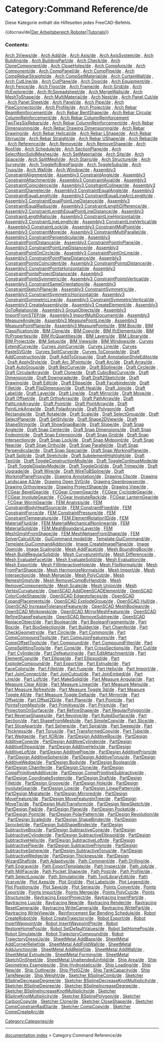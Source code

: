 # Category:Command Reference/de
Diese Kategorie enthält die Hilfeseiten jedes FreeCAD-Befehls.


{{docnav/de|[Der Arbeitsbereich Roboter](Robot_Workbench/de.md)|[Tutorials](Tutorials/de.md)}}

### Contents:

[Arch 3Views/de](Arch_3Views/de.md) , [Arch Add/de](Arch_Add/de.md) , [Arch Axis/de](Arch_Axis/de.md) , [Arch AxisSystem/de](Arch_AxisSystem/de.md) , [Arch Building/de](Arch_Building/de.md) , [Arch BuildingPart/de](Arch_BuildingPart/de.md) , [Arch Check/de](Arch_Check/de.md) , [Arch CloneComponent/de](Arch_CloneComponent/de.md) , [Arch CloseHoles/de](Arch_CloseHoles/de.md) , [Arch CompAxis/de](Arch_CompAxis/de.md) , [Arch Component/de](Arch_Component/de.md) , [Arch CompPanel/de](Arch_CompPanel/de.md) , [Arch CompPipe/de](Arch_CompPipe/de.md) , [Arch CompRebarStraight/de](Arch_CompRebarStraight/de.md) , [Arch CompSetMaterial/de](Arch_CompSetMaterial/de.md) , [Arch CurtainWall/de](Arch_CurtainWall/de.md) , [Arch CutLine/de](Arch_CutLine/de.md) , [Arch CutPlane/de](Arch_CutPlane/de.md) , [Arch Door/de](Arch_Door/de.md) , [Arch Equipment/de](Arch_Equipment/de.md) , [Arch Fence/de](Arch_Fence/de.md) , [Arch Floor/de](Arch_Floor/de.md) , [Arch Frame/de](Arch_Frame/de.md) , [Arch Grid/de](Arch_Grid/de.md) , [Arch IfcExplorer/de](Arch_IfcExplorer/de.md) , [Arch IfcSpreadsheet/de](Arch_IfcSpreadsheet/de.md) , [Arch MergeWalls/de](Arch_MergeWalls/de.md) , [Arch MeshToShape/de](Arch_MeshToShape/de.md) , [Arch MultiMaterial/de](Arch_MultiMaterial/de.md) , [Arch Nest/de](Arch_Nest/de.md) , [Arch Panel Cut/de](Arch_Panel_Cut/de.md) , [Arch Panel Sheet/de](Arch_Panel_Sheet/de.md) , [Arch Panel/de](Arch_Panel/de.md) , [Arch Pipe/de](Arch_Pipe/de.md) , [Arch PipeConnector/de](Arch_PipeConnector/de.md) , [Arch Profile/de](Arch_Profile/de.md) , [Arch Project/de](Arch_Project/de.md) , [Arch Rebar BeamReinforcement/de](Arch_Rebar_BeamReinforcement/de.md) , [Arch Rebar BentShape/de](Arch_Rebar_BentShape/de.md) , [Arch Rebar Circular ColumnReinforcement/de](Arch_Rebar_Circular_ColumnReinforcement/de.md) , [Arch Rebar ColumnReinforcement TwoTiesSixRebars/de](Arch_Rebar_ColumnReinforcement_TwoTiesSixRebars/de.md) , [Arch Rebar ColumnReinforcement/de](Arch_Rebar_ColumnReinforcement/de.md) , [Arch Rebar Dimensioning/de](Arch_Rebar_Dimensioning/de.md) , [Arch Rebar Drawing Dimensioning/de](Arch_Rebar_Drawing_Dimensioning/de.md) , [Arch Rebar Drawing/de](Arch_Rebar_Drawing/de.md) , [Arch Rebar Helical/de](Arch_Rebar_Helical/de.md) , [Arch Rebar LShape/de](Arch_Rebar_LShape/de.md) , [Arch Rebar Stirrup/de](Arch_Rebar_Stirrup/de.md) , [Arch Rebar Straight/de](Arch_Rebar_Straight/de.md) , [Arch Rebar UShape/de](Arch_Rebar_UShape/de.md) , [Arch Rebar/de](Arch_Rebar/de.md) , [Arch Reference/de](Arch_Reference/de.md) , [Arch Remove/de](Arch_Remove/de.md) , [Arch RemoveShape/de](Arch_RemoveShape/de.md) , [Arch Roof/de](Arch_Roof/de.md) , [Arch Schedule/de](Arch_Schedule/de.md) , [Arch SectionPlane/de](Arch_SectionPlane/de.md) , [Arch SelectNonSolidMeshes/de](Arch_SelectNonSolidMeshes/de.md) , [Arch SetMaterial/de](Arch_SetMaterial/de.md) , [Arch Site/de](Arch_Site/de.md) , [Arch Space/de](Arch_Space/de.md) , [Arch SplitMesh/de](Arch_SplitMesh/de.md) , [Arch Stairs/de](Arch_Stairs/de.md) , [Arch Structure/de](Arch_Structure/de.md) , [Arch Survey/de](Arch_Survey/de.md) , [Arch ToggleIfcBrepFlag/de](Arch_ToggleIfcBrepFlag/de.md) , [Arch ToggleSubs/de](Arch_ToggleSubs/de.md) , [Arch Truss/de](Arch_Truss/de.md) , [Arch Wall/de](Arch_Wall/de.md) , [Arch Window/de](Arch_Window/de.md) , [Assembly3 ConstraintAlignment/de](Assembly3_ConstraintAlignment/de.md) , [Assembly3 ConstraintAngle/de](Assembly3_ConstraintAngle/de.md) , [Assembly3 ConstraintAttachment/de](Assembly3_ConstraintAttachment/de.md) , [Assembly3 ConstraintAxial/de](Assembly3_ConstraintAxial/de.md) , [Assembly3 ConstraintCoincidence/de](Assembly3_ConstraintCoincidence/de.md) , [Assembly3 ConstraintColinear/de](Assembly3_ConstraintColinear/de.md) , [Assembly3 ConstraintDiameter/de](Assembly3_ConstraintDiameter/de.md) , [Assembly3 ConstraintEqualAngle/de](Assembly3_ConstraintEqualAngle/de.md) , [Assembly3 ConstraintEqualLength/de](Assembly3_ConstraintEqualLength/de.md) , [Assembly3 ConstraintEqualLineArcLength/de](Assembly3_ConstraintEqualLineArcLength/de.md) , [Assembly3 ConstraintEqualPointLineDistance/de](Assembly3_ConstraintEqualPointLineDistance/de.md) , [Assembly3 ConstraintEqualRadius/de](Assembly3_ConstraintEqualRadius/de.md) , [Assembly3 ConstraintLengthDifference/de](Assembly3_ConstraintLengthDifference/de.md) , [Assembly3 ConstraintLengthEqualPointLineDistance/de](Assembly3_ConstraintLengthEqualPointLineDistance/de.md) , [Assembly3 ConstraintLengthRatio/de](Assembly3_ConstraintLengthRatio/de.md) , [Assembly3 ConstraintLineHorizontal/de](Assembly3_ConstraintLineHorizontal/de.md) , [Assembly3 ConstraintLineLength/de](Assembly3_ConstraintLineLength/de.md) , [Assembly3 ConstraintLineVertical/de](Assembly3_ConstraintLineVertical/de.md) , [Assembly3 ConstraintLock/de](Assembly3_ConstraintLock/de.md) , [Assembly3 ConstraintMidPoint/de](Assembly3_ConstraintMidPoint/de.md) , [Assembly3 ConstraintMore/de](Assembly3_ConstraintMore/de.md) , [Assembly3 ConstraintMultiParallel/de](Assembly3_ConstraintMultiParallel/de.md) , [Assembly3 ConstraintPerpendicular/de](Assembly3_ConstraintPerpendicular/de.md) , [Assembly3 ConstraintPointDistance/de](Assembly3_ConstraintPointDistance/de.md) , [Assembly3 ConstraintPointInPlane/de](Assembly3_ConstraintPointInPlane/de.md) , [Assembly3 ConstraintPointLineDistance/de](Assembly3_ConstraintPointLineDistance/de.md) , [Assembly3 ConstraintPointOnCircle/de](Assembly3_ConstraintPointOnCircle/de.md) , [Assembly3 ConstraintPointOnLine/de](Assembly3_ConstraintPointOnLine/de.md) , [Assembly3 ConstraintPointPlaneDistance/de](Assembly3_ConstraintPointPlaneDistance/de.md) , [Assembly3 ConstraintPointsCoincident/de](Assembly3_ConstraintPointsCoincident/de.md) , [Assembly3 ConstraintPointsDistance/de](Assembly3_ConstraintPointsDistance/de.md) , [Assembly3 ConstraintPointsHorizontal/de](Assembly3_ConstraintPointsHorizontal/de.md) , [Assembly3 ConstraintPointsProjectDistance/de](Assembly3_ConstraintPointsProjectDistance/de.md) , [Assembly3 ConstraintPointsSymmetric/de](Assembly3_ConstraintPointsSymmetric/de.md) , [Assembly3 ConstraintPointsVertical/de](Assembly3_ConstraintPointsVertical/de.md) , [Assembly3 ConstraintSameOrientation/de](Assembly3_ConstraintSameOrientation/de.md) , [Assembly3 ConstraintSketchPlane/de](Assembly3_ConstraintSketchPlane/de.md) , [Assembly3 ConstraintSymmetric/de](Assembly3_ConstraintSymmetric/de.md) , [Assembly3 ConstraintSymmetricHorizontal/de](Assembly3_ConstraintSymmetricHorizontal/de.md) , [Assembly3 ConstraintSymmetricLine/de](Assembly3_ConstraintSymmetricLine/de.md) , [Assembly3 ConstraintSymmetricVertical/de](Assembly3_ConstraintSymmetricVertical/de.md) , [Assembly3 CreateAssembly/de](Assembly3_CreateAssembly/de.md) , [Assembly3 CreateElement/de](Assembly3_CreateElement/de.md) , [Assembly3 GoToRelation/de](Assembly3_GoToRelation/de.md) , [Assembly3 GroupObjects/de](Assembly3_GroupObjects/de.md) , [Assembly3 ImportFromSTEP/de](Assembly3_ImportFromSTEP/de.md) , [Assembly3 ImportMultiDocument/de](Assembly3_ImportMultiDocument/de.md) , [Assembly3 MeasureAngle/de](Assembly3_MeasureAngle/de.md) , [Assembly3 MeasurePointLine/de](Assembly3_MeasurePointLine/de.md) , [Assembly3 MeasurePointPlane/de](Assembly3_MeasurePointPlane/de.md) , [Assembly3 MeasurePoints/de](Assembly3_MeasurePoints/de.md) , [BIM Box/de](BIM_Box/de.md) , [BIM Classification/de](BIM_Classification/de.md) , [BIM Clone/de](BIM_Clone/de.md) , [BIM Copy/de](BIM_Copy/de.md) , [BIM IfcElements/de](BIM_IfcElements/de.md) , [BIM IfcProperties/de](BIM_IfcProperties/de.md) , [BIM IfcQuantities/de](BIM_IfcQuantities/de.md) , [BIM Layers/de](BIM_Layers/de.md) , [BIM Library/de](BIM_Library/de.md) , [BIM Project/de](BIM_Project/de.md) , [BIM Setup/de](BIM_Setup/de.md) , [BIM Views/de](BIM_Views/de.md) , [BIM Windows/de](BIM_Windows/de.md) , [Curves ExtendCurve/de](Curves_ExtendCurve/de.md) , [Curves JoinCurve/de](Curves_JoinCurve/de.md) , [Curves Line/de](Curves_Line/de.md) , [Curves PasteSVG/de](Curves_PasteSVG/de.md) , [Curves SplitCurve/de](Curves_SplitCurve/de.md) , [Curves ToConsole/de](Curves_ToConsole/de.md) , [Draft AddConstruction/de](Draft_AddConstruction/de.md) , [Draft AddToGroup/de](Draft_AddToGroup/de.md) , [Draft AnnotationStyleEditor/de](Draft_AnnotationStyleEditor/de.md) , [Draft ApplyStyle/de](Draft_ApplyStyle/de.md) , [Draft Arc 3Points/de](Draft_Arc_3Points/de.md) , [Draft Arc/de](Draft_Arc/de.md) , [Draft Array/de](Draft_Array/de.md) , [Draft AutoGroup/de](Draft_AutoGroup/de.md) , [Draft BezCurve/de](Draft_BezCurve/de.md) , [Draft BSpline/de](Draft_BSpline/de.md) , [Draft Circle/de](Draft_Circle/de.md) , [Draft CircularArray/de](Draft_CircularArray/de.md) , [Draft Clone/de](Draft_Clone/de.md) , [Draft CubicBezCurve/de](Draft_CubicBezCurve/de.md) , [Draft Dimension/de](Draft_Dimension/de.md) , [Draft Downgrade/de](Draft_Downgrade/de.md) , [Draft Draft2Sketch/de](Draft_Draft2Sketch/de.md) , [Draft Drawing/de](Draft_Drawing/de.md) , [Draft Edit/de](Draft_Edit/de.md) , [Draft Ellipse/de](Draft_Ellipse/de.md) , [Draft Facebinder/de](Draft_Facebinder/de.md) , [Draft Fillet/de](Draft_Fillet/de.md) , [Draft FlipDimension/de](Draft_FlipDimension/de.md) , [Draft Heal/de](Draft_Heal/de.md) , [Draft Join/de](Draft_Join/de.md) , [Draft Label/de](Draft_Label/de.md) , [Draft Layer/de](Draft_Layer/de.md) , [Draft Line/de](Draft_Line/de.md) , [Draft Mirror/de](Draft_Mirror/de.md) , [Draft Move/de](Draft_Move/de.md) , [Draft Offset/de](Draft_Offset/de.md) , [Draft OrthoArray/de](Draft_OrthoArray/de.md) , [Draft PathArray/de](Draft_PathArray/de.md) , [Draft PathLinkArray/de](Draft_PathLinkArray/de.md) , [Draft Point/de](Draft_Point/de.md) , [Draft PointArray/de](Draft_PointArray/de.md) , [Draft PointLinkArray/de](Draft_PointLinkArray/de.md) , [Draft PolarArray/de](Draft_PolarArray/de.md) , [Draft Polygon/de](Draft_Polygon/de.md) , [Draft Rectangle/de](Draft_Rectangle/de.md) , [Draft Rotate/de](Draft_Rotate/de.md) , [Draft Scale/de](Draft_Scale/de.md) , [Draft SelectGroup/de](Draft_SelectGroup/de.md) , [Draft SelectPlane/de](Draft_SelectPlane/de.md) , [Draft SetStyle/de](Draft_SetStyle/de.md) , [Draft Shape2DView/de](Draft_Shape2DView/de.md) , [Draft ShapeString/de](Draft_ShapeString/de.md) , [Draft ShowSnapBar/de](Draft_ShowSnapBar/de.md) , [Draft Slope/de](Draft_Slope/de.md) , [Draft Snap Angle/de](Draft_Snap_Angle/de.md) , [Draft Snap Center/de](Draft_Snap_Center/de.md) , [Draft Snap Dimensions/de](Draft_Snap_Dimensions/de.md) , [Draft Snap Endpoint/de](Draft_Snap_Endpoint/de.md) , [Draft Snap Extension/de](Draft_Snap_Extension/de.md) , [Draft Snap Grid/de](Draft_Snap_Grid/de.md) , [Draft Snap Intersection/de](Draft_Snap_Intersection/de.md) , [Draft Snap Lock/de](Draft_Snap_Lock/de.md) , [Draft Snap Midpoint/de](Draft_Snap_Midpoint/de.md) , [Draft Snap Near/de](Draft_Snap_Near/de.md) , [Draft Snap Ortho/de](Draft_Snap_Ortho/de.md) , [Draft Snap Parallel/de](Draft_Snap_Parallel/de.md) , [Draft Snap Perpendicular/de](Draft_Snap_Perpendicular/de.md) , [Draft Snap Special/de](Draft_Snap_Special/de.md) , [Draft Snap WorkingPlane/de](Draft_Snap_WorkingPlane/de.md) , [Draft Split/de](Draft_Split/de.md) , [Draft Stretch/de](Draft_Stretch/de.md) , [Draft SubelementHighlight/de](Draft_SubelementHighlight/de.md) , [Draft Text/de](Draft_Text/de.md) , [Draft ToggleConstructionMode/de](Draft_ToggleConstructionMode/de.md) , [Draft ToggleContinueMode/de](Draft_ToggleContinueMode/de.md) , [Draft ToggleDisplayMode/de](Draft_ToggleDisplayMode/de.md) , [Draft ToggleGrid/de](Draft_ToggleGrid/de.md) , [Draft Trimex/de](Draft_Trimex/de.md) , [Draft Upgrade/de](Draft_Upgrade/de.md) , [Draft Wire/de](Draft_Wire/de.md) , [Draft WireToBSpline/de](Draft_WireToBSpline/de.md) , [Draft WorkingPlaneProxy/de](Draft_WorkingPlaneProxy/de.md) , [Drawing Annotation/de](Drawing_Annotation/de.md) , [Drawing Clip/de](Drawing_Clip/de.md) , [Drawing Landscape A3/de](Drawing_Landscape_A3/de.md) , [Drawing Open SVG/de](Drawing_Open_SVG/de.md) , [Drawing Openbrowser/de](Drawing_Openbrowser/de.md) , [Drawing Orthoviews/de](Drawing_Orthoviews/de.md) , [Drawing ProjectShape/de](Drawing_ProjectShape/de.md) , [Drawing View/de](Drawing_View/de.md) , [FCGear BevelGear/de](FCGear_BevelGear/de.md) , [FCGear CrownGear/de](FCGear_CrownGear/de.md) , [FCGear CycloideGear/de](FCGear_CycloideGear/de.md) , [FCGear InvoluteGear/de](FCGear_InvoluteGear/de.md) , [FCGear InvoluteRack/de](FCGear_InvoluteRack/de.md) , [FCGear LanternGear/de](FCGear_LanternGear/de.md) , [FCGear WormGear/de](FCGear_WormGear/de.md) , [FEM Analysis/de](FEM_Analysis/de.md) , [FEM ConstraintBodyHeatSource/de](FEM_ConstraintBodyHeatSource/de.md) , [FEM ConstraintFixed/de](FEM_ConstraintFixed/de.md) , [FEM ConstraintForce/de](FEM_ConstraintForce/de.md) , [FEM ConstraintPressure/de](FEM_ConstraintPressure/de.md) , [FEM ConstraintTemperature/de](FEM_ConstraintTemperature/de.md) , [FEM ElementRotation1D/de](FEM_ElementRotation1D/de.md) , [FEM MaterialFluid/de](FEM_MaterialFluid/de.md) , [FEM MaterialMechanicalNonlinear/de](FEM_MaterialMechanicalNonlinear/de.md) , [FEM MaterialSolid/de](FEM_MaterialSolid/de.md) , [FEM MeshBoundaryLayer/de](FEM_MeshBoundaryLayer/de.md) , [FEM MeshGmshFromShape/de](FEM_MeshGmshFromShape/de.md) , [FEM MeshNetgenFromShape/de](FEM_MeshNetgenFromShape/de.md) , [FEM SolverCalculiX/de](FEM_SolverCalculiX/de.md) , [GuiCommand model/de](GuiCommand_model/de.md) , [Template:GuiCommand/de](Template:GuiCommand/de.md) , [Template:GuiCommandAddon/de](Template:GuiCommandAddon/de.md) , [Image CreateImagePlane/de](Image_CreateImagePlane/de.md) , [Image Open/de](Image_Open/de.md) , [Image Scaling/de](Image_Scaling/de.md) , [Mesh AddFacet/de](Mesh_AddFacet/de.md) , [Mesh BoundingBox/de](Mesh_BoundingBox/de.md) , [Mesh BuildRegularSolid/de](Mesh_BuildRegularSolid/de.md) , [Mesh CurvatureInfo/de](Mesh_CurvatureInfo/de.md) , [Mesh Difference/de](Mesh_Difference/de.md) , [Mesh EvaluateFacet/de](Mesh_EvaluateFacet/de.md) , [Mesh EvaluateSolid/de](Mesh_EvaluateSolid/de.md) , [Mesh Evaluation/de](Mesh_Evaluation/de.md) , [Mesh Export/de](Mesh_Export/de.md) , [Mesh FillInteractiveHole/de](Mesh_FillInteractiveHole/de.md) , [Mesh FlipNormals/de](Mesh_FlipNormals/de.md) , [Mesh FromPartShape/de](Mesh_FromPartShape/de.md) , [Mesh HarmonizeNormals/de](Mesh_HarmonizeNormals/de.md) , [Mesh Import/de](Mesh_Import/de.md) , [Mesh Intersection/de](Mesh_Intersection/de.md) , [Mesh Merge/de](Mesh_Merge/de.md) , [Mesh PolyCut/de](Mesh_PolyCut/de.md) , [Mesh RemeshGmsh/de](Mesh_RemeshGmsh/de.md) , [Mesh RemoveCompByHand/de](Mesh_RemoveCompByHand/de.md) , [Mesh RemoveComponents/de](Mesh_RemoveComponents/de.md) , [Mesh Scale/de](Mesh_Scale/de.md) , [Mesh Union/de](Mesh_Union/de.md) , [Mesh VertexCurvature/de](Mesh_VertexCurvature/de.md) , [OpenSCAD AddOpenSCADElement/de](OpenSCAD_AddOpenSCADElement/de.md) , [OpenSCAD ColorCodeShape/de](OpenSCAD_ColorCodeShape/de.md) , [OpenSCAD Edgestofaces/de](OpenSCAD_Edgestofaces/de.md) , [OpenSCAD ExpandPlacements/de](OpenSCAD_ExpandPlacements/de.md) , [OpenSCAD ExplodeGroup/de](OpenSCAD_ExplodeGroup/de.md) , [OpenSCAD Hull/de](OpenSCAD_Hull/de.md) , [OpenSCAD IncreaseToleranceFeature/de](OpenSCAD_IncreaseToleranceFeature/de.md) , [OpenSCAD MeshBoolean/de](OpenSCAD_MeshBoolean/de.md) , [OpenSCAD Minkowski/de](OpenSCAD_Minkowski/de.md) , [OpenSCAD MirrorMeshFeature/de](OpenSCAD_MirrorMeshFeature/de.md) , [OpenSCAD RefineShapeFeature/de](OpenSCAD_RefineShapeFeature/de.md) , [OpenSCAD RemoveSubtree/de](OpenSCAD_RemoveSubtree/de.md) , [OpenSCAD ReplaceObject/de](OpenSCAD_ReplaceObject/de.md) , [Part Boolean/de](Part_Boolean/de.md) , [Part BooleanFragments/de](Part_BooleanFragments/de.md) , [Part Box/de](Part_Box/de.md) , [Part BoxSelection/de](Part_BoxSelection/de.md) , [Part Builder/de](Part_Builder/de.md) , [Part Chamfer/de](Part_Chamfer/de.md) , [Part CheckGeometry/de](Part_CheckGeometry/de.md) , [Part Circle/de](Part_Circle/de.md) , [Part Common/de](Part_Common/de.md) , [Part CompCompoundTools/de](Part_CompCompoundTools/de.md) , [Part CompJoinFeatures/de](Part_CompJoinFeatures/de.md) , [Part CompOffsetTools/de](Part_CompOffsetTools/de.md) , [Part Compound/de](Part_Compound/de.md) , [Part CompoundFilter/de](Part_CompoundFilter/de.md) , [Part CompSplittingTools/de](Part_CompSplittingTools/de.md) , [Part Cone/de](Part_Cone/de.md) , [Part CrossSections/de](Part_CrossSections/de.md) , [Part Cut/de](Part_Cut/de.md) , [Part Cylinder/de](Part_Cylinder/de.md) , [Part Defeaturing/de](Part_Defeaturing/de.md) , [Part EditAttachment/de](Part_EditAttachment/de.md) , [Part ElementCopy/de](Part_ElementCopy/de.md) , [Part Ellipse/de](Part_Ellipse/de.md) , [Part Ellipsoid/de](Part_Ellipsoid/de.md) , [Part ExplodeCompound/de](Part_ExplodeCompound/de.md) , [Part Export/de](Part_Export/de.md) , [Part Extrude/de](Part_Extrude/de.md) , [Part FaceColors/de](Part_FaceColors/de.md) , [Part Fillet/de](Part_Fillet/de.md) , [Part Fuse/de](Part_Fuse/de.md) , [Part Helix/de](Part_Helix/de.md) , [Part Import/de](Part_Import/de.md) , [Part JoinConnect/de](Part_JoinConnect/de.md) , [Part JoinCutout/de](Part_JoinCutout/de.md) , [Part JoinEmbed/de](Part_JoinEmbed/de.md) , [Part Line/de](Part_Line/de.md) , [Part Loft/de](Part_Loft/de.md) , [Part MakeSolid/de](Part_MakeSolid/de.md) , [Part Measure Angular/de](Part_Measure_Angular/de.md) , [Part Measure Clear All/de](Part_Measure_Clear_All/de.md) , [Part Measure Linear/de](Part_Measure_Linear/de.md) , [Part Measure Menu/de](Part_Measure_Menu/de.md) , [Part Measure Refresh/de](Part_Measure_Refresh/de.md) , [Part Measure Toggle 3d/de](Part_Measure_Toggle_3d/de.md) , [Part Measure Toggle All/de](Part_Measure_Toggle_All/de.md) , [Part Measure Toggle Delta/de](Part_Measure_Toggle_Delta/de.md) , [Part Mirror/de](Part_Mirror/de.md) , [Part Offset/de](Part_Offset/de.md) , [Part Offset2D/de](Part_Offset2D/de.md) , [Part Plane/de](Part_Plane/de.md) , [Part Point/de](Part_Point/de.md) , [Part PointsFromMesh/de](Part_PointsFromMesh/de.md) , [Part Primitives/de](Part_Primitives/de.md) , [Part Prism/de](Part_Prism/de.md) , [Part ProjectionOnSurface/de](Part_ProjectionOnSurface/de.md) , [Part RefineShape/de](Part_RefineShape/de.md) , [Part RegularPolygon/de](Part_RegularPolygon/de.md) , [Part ReverseShapes/de](Part_ReverseShapes/de.md) , [Part Revolve/de](Part_Revolve/de.md) , [Part RuledSurface/de](Part_RuledSurface/de.md) , [Part Section/de](Part_Section/de.md) , [Part ShapeFromMesh/de](Part_ShapeFromMesh/de.md) , [Part SimpleCopy/de](Part_SimpleCopy/de.md) , [Part Slice/de](Part_Slice/de.md) , [Part SliceApart/de](Part_SliceApart/de.md) , [Part Sphere/de](Part_Sphere/de.md) , [Part Spiral/de](Part_Spiral/de.md) , [Part Sweep/de](Part_Sweep/de.md) , [Part Thickness/de](Part_Thickness/de.md) , [Part Torus/de](Part_Torus/de.md) , [Part TransformedCopy/de](Part_TransformedCopy/de.md) , [Part Tube/de](Part_Tube/de.md) , [Part Wedge/de](Part_Wedge/de.md) , [Part XOR/de](Part_XOR/de.md) , [PartDesign AdditiveBox/de](PartDesign_AdditiveBox/de.md) , [PartDesign AdditiveCone/de](PartDesign_AdditiveCone/de.md) , [PartDesign AdditiveCylinder/de](PartDesign_AdditiveCylinder/de.md) , [PartDesign AdditiveEllipsoid/de](PartDesign_AdditiveEllipsoid/de.md) , [PartDesign AdditiveHelix/de](PartDesign_AdditiveHelix/de.md) , [PartDesign AdditiveLoft/de](PartDesign_AdditiveLoft/de.md) , [PartDesign AdditivePipe/de](PartDesign_AdditivePipe/de.md) , [PartDesign AdditivePrism/de](PartDesign_AdditivePrism/de.md) , [PartDesign AdditiveSphere/de](PartDesign_AdditiveSphere/de.md) , [PartDesign AdditiveTorus/de](PartDesign_AdditiveTorus/de.md) , [PartDesign AdditiveWedge/de](PartDesign_AdditiveWedge/de.md) , [PartDesign Body/de](PartDesign_Body/de.md) , [PartDesign Boolean/de](PartDesign_Boolean/de.md) , [PartDesign Chamfer/de](PartDesign_Chamfer/de.md) , [PartDesign Clone/de](PartDesign_Clone/de.md) , [PartDesign CompPrimitiveAdditive/de](PartDesign_CompPrimitiveAdditive/de.md) , [PartDesign CompPrimitiveSubtractive/de](PartDesign_CompPrimitiveSubtractive/de.md) , [PartDesign CoordinateSystem/de](PartDesign_CoordinateSystem/de.md) , [PartDesign Draft/de](PartDesign_Draft/de.md) , [PartDesign Fillet/de](PartDesign_Fillet/de.md) , [PartDesign Groove/de](PartDesign_Groove/de.md) , [PartDesign Hole/de](PartDesign_Hole/de.md) , [PartDesign InvoluteGear/de](PartDesign_InvoluteGear/de.md) , [PartDesign Line/de](PartDesign_Line/de.md) , [PartDesign LinearPattern/de](PartDesign_LinearPattern/de.md) , [PartDesign Migrate/de](PartDesign_Migrate/de.md) , [PartDesign Mirrored/de](PartDesign_Mirrored/de.md) , [PartDesign MoveFeature/de](PartDesign_MoveFeature/de.md) , [PartDesign MoveFeatureInTree/de](PartDesign_MoveFeatureInTree/de.md) , [PartDesign MoveTip/de](PartDesign_MoveTip/de.md) , [PartDesign MultiTransform/de](PartDesign_MultiTransform/de.md) , [PartDesign NewSketch/de](PartDesign_NewSketch/de.md) , [PartDesign Pad/de](PartDesign_Pad/de.md) , [PartDesign Plane/de](PartDesign_Plane/de.md) , [PartDesign Pocket/de](PartDesign_Pocket/de.md) , [PartDesign Point/de](PartDesign_Point/de.md) , [PartDesign PolarPattern/de](PartDesign_PolarPattern/de.md) , [PartDesign Revolution/de](PartDesign_Revolution/de.md) , [PartDesign Scaled/de](PartDesign_Scaled/de.md) , [PartDesign ShapeBinder/de](PartDesign_ShapeBinder/de.md) , [PartDesign Sprocket/de](PartDesign_Sprocket/de.md) , [PartDesign SubShapeBinder/de](PartDesign_SubShapeBinder/de.md) , [PartDesign SubtractiveBox/de](PartDesign_SubtractiveBox/de.md) , [PartDesign SubtractiveCone/de](PartDesign_SubtractiveCone/de.md) , [PartDesign SubtractiveCylinder/de](PartDesign_SubtractiveCylinder/de.md) , [PartDesign SubtractiveEllipsoid/de](PartDesign_SubtractiveEllipsoid/de.md) , [PartDesign SubtractiveHelix/de](PartDesign_SubtractiveHelix/de.md) , [PartDesign SubtractiveLoft/de](PartDesign_SubtractiveLoft/de.md) , [PartDesign SubtractivePipe/de](PartDesign_SubtractivePipe/de.md) , [PartDesign SubtractivePrism/de](PartDesign_SubtractivePrism/de.md) , [PartDesign SubtractiveSphere/de](PartDesign_SubtractiveSphere/de.md) , [PartDesign SubtractiveTorus/de](PartDesign_SubtractiveTorus/de.md) , [PartDesign SubtractiveWedge/de](PartDesign_SubtractiveWedge/de.md) , [PartDesign Thickness/de](PartDesign_Thickness/de.md) , [PartDesign WizardShaft/de](PartDesign_WizardShaft/de.md) , [Path Adaptive/de](Path_Adaptive/de.md) , [Path Comment/de](Path_Comment/de.md) , [Path Drilling/de](Path_Drilling/de.md) , [Path Engrave/de](Path_Engrave/de.md) , [Path ExportTemplate/de](Path_ExportTemplate/de.md) , [Path Inspect/de](Path_Inspect/de.md) , [Path Job/de](Path_Job/de.md) , [Path MillFace/de](Path_MillFace/de.md) , [Path Pocket Shape/de](Path_Pocket_Shape/de.md) , [Path Post/de](Path_Post/de.md) , [Path Profile/de](Path_Profile/de.md) , [Path SelectLoop/de](Path_SelectLoop/de.md) , [Path Simulator/de](Path_Simulator/de.md) , [Path ToolLibraryEdit/de](Path_ToolLibraryEdit/de.md) , [Path Vcarve/de](Path_Vcarve/de.md) , [Plot Axes/de](Plot_Axes/de.md) , [Plot Grid/de](Plot_Grid/de.md) , [Plot Labels/de](Plot_Labels/de.md) , [Plot Legend/de](Plot_Legend/de.md) , [Plot Positions/de](Plot_Positions/de.md) , [Plot Save/de](Plot_Save/de.md) , [Plot Series/de](Plot_Series/de.md) , [Points Convert/de](Points_Convert/de.md) , [Points Export/de](Points_Export/de.md) , [Points Import/de](Points_Import/de.md) , [Points Merge/de](Points_Merge/de.md) , [Points PolyCut/de](Points_PolyCut/de.md) , [Points Structure/de](Points_Structure/de.md) , [Raytracing ExportProject/de](Raytracing_ExportProject/de.md) , [Raytracing InsertPart/de](Raytracing_InsertPart/de.md) , [Raytracing Lux/de](Raytracing_Lux/de.md) , [Raytracing New/de](Raytracing_New/de.md) , [Raytracing Render/de](Raytracing_Render/de.md) , [Raytracing ResetCamera/de](Raytracing_ResetCamera/de.md) , [Raytracing WriteCamera/de](Raytracing_WriteCamera/de.md) , [Raytracing WritePart/de](Raytracing_WritePart/de.md) , [Raytracing WriteView/de](Raytracing_WriteView/de.md) , [Reinforcement Bar Bending Schedule/de](Reinforcement_Bar_Bending_Schedule/de.md) , [Robot CreateRobot/de](Robot_CreateRobot/de.md) , [Robot CreateTrajectory/de](Robot_CreateTrajectory/de.md) , [Robot Export/de](Robot_Export/de.md) , [Robot InsertWaypoint/de](Robot_InsertWaypoint/de.md) , [Robot InsertWaypointPre/de](Robot_InsertWaypointPre/de.md) , [Robot RestoreHomePos/de](Robot_RestoreHomePos/de.md) , [Robot SetDefaultValues/de](Robot_SetDefaultValues/de.md) , [Robot SetHomePos/de](Robot_SetHomePos/de.md) , [Robot Simulate/de](Robot_Simulate/de.md) , [Robot TrajectoryCompound/de](Robot_TrajectoryCompound/de.md) , [Robot TrajectoryDressUp/de](Robot_TrajectoryDressUp/de.md) , [SheetMetal AddBase/de](SheetMetal_AddBase/de.md) , [SheetMetal AddCornerRelief/de](SheetMetal_AddCornerRelief/de.md) , [SheetMetal AddFoldWall/de](SheetMetal_AddFoldWall/de.md) , [SheetMetal AddJunction/de](SheetMetal_AddJunction/de.md) , [SheetMetal AddRelief/de](SheetMetal_AddRelief/de.md) , [SheetMetal AddWall/de](SheetMetal_AddWall/de.md) , [SheetMetal Extrude/de](SheetMetal_Extrude/de.md) , [SheetMetal Forming/de](SheetMetal_Forming/de.md) , [SheetMetal SketchOnSheet/de](SheetMetal_SketchOnSheet/de.md) , [SheetMetal UnattendedUnfold/de](SheetMetal_UnattendedUnfold/de.md) , [Ship Area/de](Ship_Area/de.md) , [Ship Geometries Examples/de](Ship_Geometries_Examples/de.md) , [Ship Hydrostatics/de](Ship_Hydrostatics/de.md) , [Ship Loading/de](Ship_Loading/de.md) , [Ship New/de](Ship_New/de.md) , [Ship Outline/de](Ship_Outline/de.md) , [Ship PlotGZ/de](Ship_PlotGZ/de.md) , [Ship TankCapacity/de](Ship_TankCapacity/de.md) , [Ship TankNew/de](Ship_TankNew/de.md) , [Ship Weight/de](Ship_Weight/de.md) , [Sketcher BSplineComb/de](Sketcher_BSplineComb/de.md) , [Sketcher BSplineDecreaseDegree/de](Sketcher_BSplineDecreaseDegree/de.md) , [Sketcher BSplineDecreaseKnotMultiplicity/de](Sketcher_BSplineDecreaseKnotMultiplicity/de.md) , [Sketcher BSplineDegree/de](Sketcher_BSplineDegree/de.md) , [Sketcher BSplineIncreaseDegree/de](Sketcher_BSplineIncreaseDegree/de.md) , [Sketcher BSplineIncreaseKnotMultiplicity/de](Sketcher_BSplineIncreaseKnotMultiplicity/de.md) , [Sketcher BSplineKnotMultiplicity/de](Sketcher_BSplineKnotMultiplicity/de.md) , [Sketcher BSplinePolygon/de](Sketcher_BSplinePolygon/de.md) , [Sketcher CarbonCopy/de](Sketcher_CarbonCopy/de.md) , [Sketcher Clone/de](Sketcher_Clone/de.md) , [Sketcher CloseShape/de](Sketcher_CloseShape/de.md) , [Sketcher CompConstrainRadDia/de](Sketcher_CompConstrainRadDia/de.md) , [Sketcher CompCopy/de](Sketcher_CompCopy/de.md) , [Sketcher CompCreateArc/de](Sketcher_CompCreateArc/de.md)

[Category:Categories/de](Category:Categories/de.md)

---
[documentation index](../README.md) > Category:Command Reference/de
